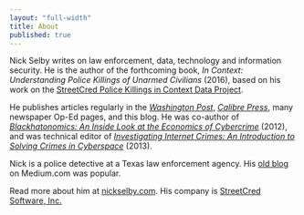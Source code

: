 ```yaml
---
layout: "full-width"
title: About
published: true
---
```


<p>Nick Selby writes on law enforcement, data, technology and information security. He is the author of the forthcoming book, <em>In Context: Understanding Police Killings of Unarmed Civilians</em> (2016), based on his work on the <a href="http://streetcredsoftware.com/pkic" target="_blank">StreetCred Police Killings in Context Data Project</a>.</p>

<p>He publishes articles regularly in the <em><a href="https://www.washingtonpost.com/posteverything/wp/2016/03/03/how-tracking-police-data-by-race-can-make-unfair-laws-look-like-the-cops-fault/" target="_blank">Washington Post</a></em>, <em><a href="http://calibrepress.com/author/nick-selby-and-aaron-marco/" target="_blank">Calibre Press</a></em>, many newspaper Op-Ed pages, and this blog. He was co-author of <em><a href="http://www.amazon.com/Blackhatonomics-Inside-Look-Economics-Cybercrime/dp/1597497401" target="_blank">Blackhatonomics: An Inside Look at the Economics of Cybercrime</a></em> (2012), and was technical editor of <em><a href="http://www.amazon.com/Investigating-Internet-Crimes-Introduction-Cyberspace/dp/0124078176/ref=asap_bc?ie=UTF8" target="_blank">Investigating Internet Crimes: An Introduction to Solving Crimes in Cyberspace</a></em> (2013).</p>

<p>Nick is a police detective at a Texas law enforcement agency.  His <a href="https://medium.com/@nselby/" target="_blank">old blog</a> on Medium.com was popular. </p> 

<p>Read more about him at <a href="http://nickselby.com" target="_blank">nickselby.com</a>. His company is <a href="http://streetcredsoftware.com" target="_blank">StreetCred Software, Inc.</a></p>
